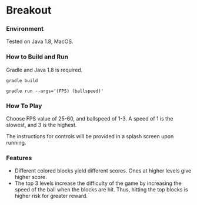 # Breakout

### Environment
Tested on Java 1.8, MacOS.

### How to Build and Run
Gradle and Java 1.8 is required.
```
gradle build
```

```
gradle run --args='(FPS) (ballspeed)'
```

### How To Play
Choose FPS value of 25-60, and ballspeed of 1-3. A speed of 1 is the slowest, and 3 is the highest.

The instructions for controls will be provided in a splash screen upon running.

### Features
- Different colored blocks yield different scores. Ones at higher levels give higher score.
- The top 3 levels increase the difficulty of the game by increasing the speed of the ball when the blocks are hit. 
Thus, hitting the top blocks is higher risk for greater reward.